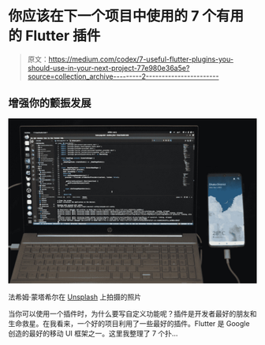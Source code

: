 # 你应该在下一个项目中使用的 7 个有用的 Flutter 插件

> 原文：<https://medium.com/codex/7-useful-flutter-plugins-you-should-use-in-your-next-project-77e980e36a5e?source=collection_archive---------2----------------------->

## 增强你的颤振发展

![](img/95673fb15df6fac868ffe5e76e54d900.png)

法希姆·蒙塔希尔在 [Unsplash](https://unsplash.com/?utm_source=medium&utm_medium=referral) 上拍摄的照片

当你可以使用一个插件时，为什么要写自定义功能呢？插件是开发者最好的朋友和生命救星。在我看来，一个好的项目利用了一些最好的插件。Flutter 是 Google 创造的最好的移动 UI 框架之一。这里我整理了 7 个扑…